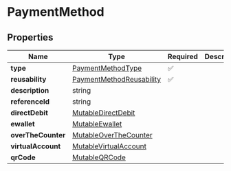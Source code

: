 # PaymentMethod



## Properties

Name | Type | Required | Description
------------ | ------------- | ------------- | -------------
**type** | [PaymentMethodType](PaymentMethodType.md) | ✅ | 
**reusability** | [PaymentMethodReusability](PaymentMethodReusability.md) | ✅ | 
**description** | string |  | 
**referenceId** | string |  | 
**directDebit** | [MutableDirectDebit](MutableDirectDebit.md) |  | 
**ewallet** | [MutableEwallet](MutableEwallet.md) |  | 
**overTheCounter** | [MutableOverTheCounter](MutableOverTheCounter.md) |  | 
**virtualAccount** | [MutableVirtualAccount](MutableVirtualAccount.md) |  | 
**qrCode** | [MutableQRCode](MutableQRCode.md) |  | 


